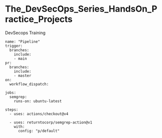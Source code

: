 # The_DevSecOps_Series_HandsOn_Practice_Projects
DevSecops Training


    name: "Pipeline"
    trigger:
      branches:
        include:
        - main
    pr:
      branches:
        include:
        - master
    on:
      workflow_dispatch:

    jobs:
      semgrep:
        runs-on: ubuntu-latest

    steps:
      - uses: actions/checkout@v4

      - uses: returntocorp/semgrep-action@v1
        with:
          config: "p/default" 
